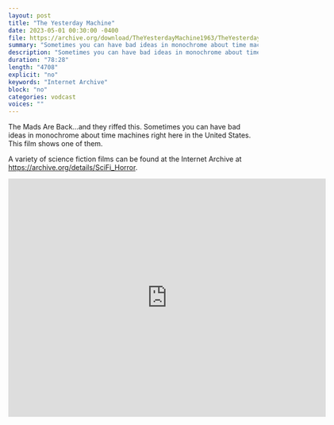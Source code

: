 ```yaml
---
layout: post
title: "The Yesterday Machine"
date: 2023-05-01 00:30:00 -0400
file: https://archive.org/download/TheYesterdayMachine1963/TheYesterdayMachine1963.mp4
summary: "Sometimes you can have bad ideas in monochrome about time machines right here in the United States.  This film shows one of them."
description: "Sometimes you can have bad ideas in monochrome about time machines right here in the United States.  This film shows one of them."
duration: "78:28"
length: "4708"
explicit: "no" 
keywords: "Internet Archive"
block: "no" 
categories: vodcast
voices: ""
---
```

The Mads Are Back...and they riffed this.  Sometimes you can have bad ideas in monochrome about time machines right here in the United States.  This film shows one of them.

A variety of science fiction films can be found at the Internet Archive at <https://archive.org/details/SciFi_Horror>.

<iframe src="https://archive.org/embed/TheYesterdayMachine1963" width="640" height="480" frameborder="0" webkitallowfullscreen="true" mozallowfullscreen="true" allowfullscreen></iframe>
